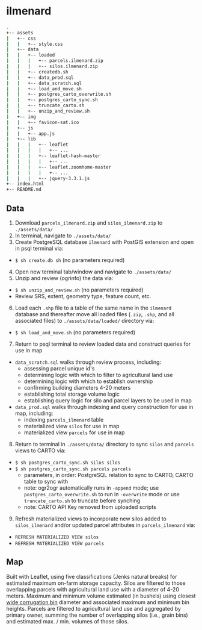 # ilmenard

```bash
.
+-- assets
|   +-- css
|   |   +-- style.css
|   +-- data  
|   |   +-- loaded
|   |   |   +-- parcels.ilmenard.zip
|   |   |   +-- silos.ilmenard.zip
|   |   +-- createdb.sh
|   |   +-- data_prod.sql
|   |   +-- data_scratch.sql
|   |   +-- load_and_move.sh
|   |   +-- postgres_carto_overwrite.sh
|   |   +-- postgres_carto_sync.sh
|   |   +-- truncate_carto.sh
|   |   +-- unzip_and_review.sh
|   +-- img
|   |   +-- favicon-sat.ico
|   +-- js
|   |   +-- app.js
|   +-- lib
|   |   |   +-- leaflet
|   |   |   |   +-- ...
|   |   |   +-- leaflet-hash-master
|   |   |   |   +-- ...
|   |   |   +-- leaflet.zoomhome-master
|   |   |   |   +-- ...
|   |   |   +-- jquery-3.3.1.js
+-- index.html
+-- README.md
```

## Data

1. Download `parcels_ilmenard.zip` and `silos_ilmenard.zip` to `./assets/data/`
2. In terminal, navigate to `./assets/data/`
3. Create PostgreSQL database `ilmenard` with PostGIS extension and open in psql terminal via:
  - `$ sh create.db sh` (no parameters required)
4. Open new terminal tab/window and navigate to `./assets/data/`
5. Unzip and review (ogrinfo) the data via:
  - `$ sh unzip_and_review.sh` (no parameters required)
  - Review SRS, extent, geometry type, feature count, etc.
6. Load each `.shp` file to a table of the same name in the `ilmenard` database and thereafter move all loaded files (`.zip`, `.shp`, and all associated files) to `./assets/data/loaded/` directory via:
  - `$ sh load_and_move.sh` (no parameters required)
7. Return to psql terminal to review loaded data and construct queries for use in map
  - `data_scratch.sql` walks through review process, including:
    - assessing parcel unique id's
    - determining logic with which to filter to agricultural land use
    - determining logic with which to establish ownership
    - confirming building diameters 4-20 meters
    - establishing total storage volume logic
    - establishing query logic for silo and parcel layers to be used in map
  - `data_prod.sql` walks through indexing and query construction for use in map, including:
    - indexing `parcels_ilmenard` table
    - materialized view `silos` for use in map
    - materialized view `parcels` for use in map
8. Return to terminal in `./assets/data/` directory to sync `silos` and `parcels` views to CARTO via:
  - `$ sh postgres_carto_sync.sh silos silos`
  - `$ sh postgres_carto_sync.sh parcels parcels`
      - parameters, in order: PostgreSQL relation to sync to CARTO, CARTO table to sync with
      - note: ogr2ogr automatically runs in `-append` mode; use `postgres_carto_overwrite.sh` to run in `-overwrite` mode or use `truncate_carto.sh` to truncate before synching
      - note: CARTO API Key removed from uploaded scripts
9. Refresh materialized views to incorporate new silos added to `silos_ilmenard` and/or updated parcel attributes in `parcels_ilmenard` via:
  - `REFRESH MATERIALIZED VIEW silos`
  - `REFRESH MATERIALIZED VIEW parcels`

## Map

Built with Leaflet, using five classifications (Jenks natural breaks) for estimated maximum on-farm storage capacity. Silos are filtered to those overlapping parcels with agricultural land use with a diameter of 4-20 meters. Maximum and minimum volume estimated (in bushels) using closest [wide corrugation bin](https://www.brockmfg.com/uploads/pdf/BR_2286_201702_Brock_Non_Stiffened_Storage_Capacities_Fact_Sheet_EM.pdf) diameter and associated maximum and minimum bin heights. Parcels are filtered to agricultural land use and aggregated by primary owner, summing the number of overlapping silos (i.e., grain bins) and estimated max. / min. volumes of those silos.
